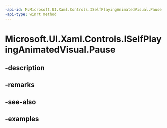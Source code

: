 ```yaml
---
-api-id: M:Microsoft.UI.Xaml.Controls.ISelfPlayingAnimatedVisual.Pause
-api-type: winrt method
---
```


<!-- Method syntax.
public void ISelfPlayingAnimatedVisual.Pause()
-->

# Microsoft.UI.Xaml.Controls.ISelfPlayingAnimatedVisual.Pause

## -description

## -remarks

## -see-also

## -examples

